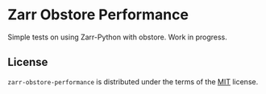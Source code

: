 # Zarr Obstore Performance

Simple tests on using Zarr-Python with obstore. Work in progress.
## License

`zarr-obstore-performance` is distributed under the terms of the [MIT](https://spdx.org/licenses/MIT.html) license.
